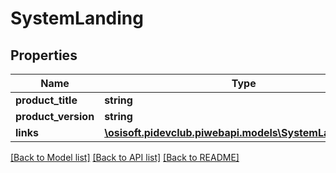# SystemLanding

## Properties
Name | Type | Description | Notes
------------ | ------------- | ------------- | -------------
**product_title** | **string** |  | [optional] 
**product_version** | **string** |  | [optional] 
**links** | [**\osisoft.pidevclub.piwebapi.models\SystemLandingLinks**](SystemLandingLinks.md) |  | [optional] 

[[Back to Model list]](../README.md#documentation-for-models) [[Back to API list]](../README.md#documentation-for-api-endpoints) [[Back to README]](../README.md)


